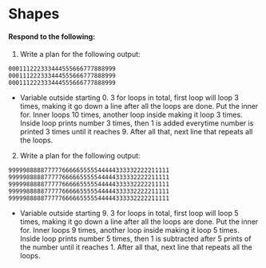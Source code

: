 # Shapes
#### Respond to the following:

1. Write a plan for the following output:
```
000111222333444555666777888999
000111222333444555666777888999
000111222333444555666777888999
```
  * Variable outside starting 0. 3 for loops in total, first loop will loop 3 times, making it go down a line after all the loops are done. Put the inner for. Inner loops 10 times, another loop inside making it loop 3 times. Inside loop prints number 3 times, then 1 is added everytime number is printed 3 times until it reaches 9. After all that, next line that repeats all the loops.


2. Write a plan for the following output:
```
999998888877777666665555544444333332222211111
999998888877777666665555544444333332222211111
999998888877777666665555544444333332222211111
999998888877777666665555544444333332222211111
999998888877777666665555544444333332222211111
```
  * Variable outside starting 9. 3 for loops in total, first loop will loop 5 times, making it go down a line after all the loops are done. Put the inner for. Inner loops 9 times, another loop inside making it loop 5 times. Inside loop prints number 5 times, then 1 is subtracted after 5 prints of the number until it reaches 1. After all that, next line that repeats all the loops.
